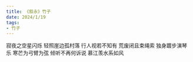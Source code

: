 ```yaml
---
title: 《叙永》竹子
date: 2024/1/19
tags:
- 竹子
---
```

寂夜之空星闪烁
轻照崖边孤村落
行人视若不知有
荒废闭且束绳索
独身踱步演琴乐
寒芒为弓臂为弦
倾听不再何诉说
慕江羡水系如风
